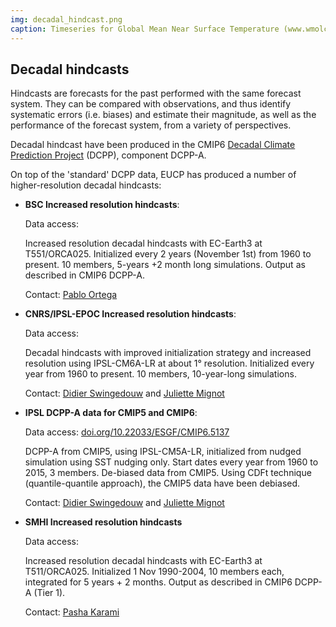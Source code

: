 ```yaml
---
img: decadal_hindcast.png
caption: Timeseries for Global Mean Near Surface Temperature (www.wmolc-adcp.org)
---
```


## Decadal hindcasts

Hindcasts are forecasts for the past performed with the same forecast system.
They can be compared with observations, and thus identify systematic errors
(i.e. biases) and estimate their magnitude, as well as the performance of the
forecast system, from a variety of perspectives.

Decadal hindcast have been produced in the CMIP6 [Decadal Climate Prediction
Project](https://www.wcrp-climate.org/modelling-wgcm-mip-catalogue/cmip6-endorsed-mips-article/1065-modelling-cmip6-dcpp)
(DCPP), component DCPP-A.

On top of the 'standard' DCPP data, EUCP has produced a number of
higher-resolution decadal hindcasts:

- **BSC Increased resolution hindcasts**:

  Data access: []()

  Increased resolution decadal hindcasts with EC-Earth3 at T551/ORCA025.
  Initialized every 2 years (November 1st) from 1960 to present. 10 members,
  5-years +2 month long simulations. Output as described in CMIP6 DCPP-A.

  Contact: [Pablo Ortega](https://orcid.org/0000-0002-4135-9621)

- **CNRS/IPSL-EPOC Increased resolution hindcasts**:

  Data access: []()

  Decadal hindcasts with improved initialization strategy and increased
  resolution using IPSL-CM6A-LR at about 1° resolution. Initialized every year
  from 1960 to present. 10 members, 10-year-long simulations.

  Contact: [Didier Swingedouw](https://orcid.org/0000-0002-0583-0850) and
  [Juliette Mignot](https://orcid.org/0000-0002-4894-898X)

- **IPSL DCPP-A data for CMIP5 and CMIP6**:

  Data access: [doi.org/10.22033/ESGF/CMIP6.5137](https://doi.org/10.22033/ESGF/CMIP6.5137)

  DCPP-A from CMIP5, using IPSL-CM5A-LR, initialized from nudged simulation
  using SST nudging only. Start dates every year from 1960 to 2015, 3 members.
  De-biased data from CMIP5. Using CDFt technique (quantile-quantile approach),
  the CMIP5 data have been debiased.

  Contact: [Didier Swingedouw](https://orcid.org/0000-0002-0583-0850) and
  [Juliette Mignot](https://orcid.org/0000-0002-4894-898X)

- **SMHI Increased resolution hindcasts**

  Data access: []()

  Increased resolution decadal hindcasts with EC-Earth3 at T511/ORCA025.
  Initialized 1 Nov 1990-2004, 10 members each, integrated for 5 years + 2
  months. Output as described in CMIP6 DCPP-A (Tier 1).

  Contact: [Pasha Karami](https://orcid.org/0000-0003-0390-2889)
